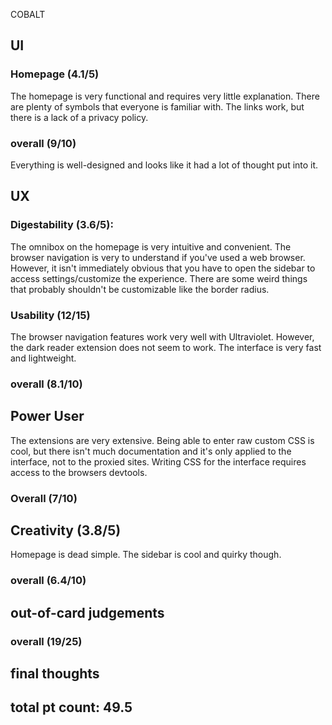 COBALT

## UI

### Homepage (4.1/5)

The homepage is very functional and requires very little explanation. There are plenty of symbols that everyone is familiar with. The links work, but there is a lack of a privacy policy.

### overall (9/10)

Everything is well-designed and looks like it had a lot of thought put into it.

## UX

### Digestability (3.6/5): 

The omnibox on the homepage is very intuitive and convenient. The browser navigation is very to understand if you've used a web browser. However, it isn't immediately obvious that you have to open the sidebar to access settings/customize the experience. There are some weird things that probably shouldn't be customizable like the border radius.

### Usability (12/15) 

The browser navigation features work very well with Ultraviolet. However, the dark reader extension does not seem to work. The interface is very fast and lightweight.

### overall (8.1/10) 

## Power User

The extensions are very extensive. Being able to enter raw custom CSS is cool, but there isn't much documentation and it's only applied to the interface, not to the proxied sites. Writing CSS for the interface requires access to the browsers devtools.

### Overall (7/10)

## Creativity (3.8/5)

Homepage is dead simple. The sidebar is cool and quirky though.

### overall (6.4/10)

## out-of-card judgements

### overall (19/25) 

## final thoughts

## total pt count: 49.5
